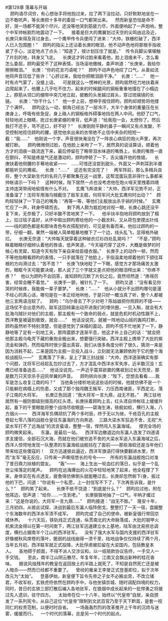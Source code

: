 #第128章 落幕与开端<br />    顾昀语尽词穷，有心想张手将他抱过来，拉了两下没拉动，只好默默地坐在一边不敢吭声，等长庚把十多年的委屈一口气都哭出来。    然而新皇恐怕是命不好，哭一场都不能哭个尽兴，还没等他哭到筋疲力尽，外面便响起了一声炮响，整个中军帅帐剧烈地震动了一下。    接着是巨大的鹰翼划过天空的尖鸣由远及近，长庚只来得及背过身去，一个鹰甲传令兵便闯了进来：“大帅，铁栅栏破了，西洋人已入包围圈！”    顾昀的指尖上还沾着长庚的眼泪，他不动声色地将那根手指收紧了手心，淡定地点了点头：“知道了，按计划压住了就是。”    传令兵脚尖堪堪触了片刻的地，转身又飞走。    长庚这才转过脸来看着他，脸上泪痕未干，怎么看怎么委屈，顾昀最受不了这种表情，当场滚地缴械，柔声哄道：“长庚来，我给你擦擦眼泪。”    长庚：“你的花言巧语呢？”    顾昀不动声色地叹了口气，从善如流地将声音压低了些许：“心肝过来，我给你把眼泪舔干净。”    长庚：“……”    他一时有点气蒙了，没接上话。    可是就这么一愣神的光景，顾昀居然吃力地扶着床边爬起来了，他腰上几乎吃不住力，起来的时候腿间的钢板重重地撞在了小榻边上，脖筋从领口的绷带中突兀地立起，披散的头发越过肩头，穿过琉璃镜的长链。    长庚：“你干什么！”    他一步上前，想伸手按住顾昀，顾昀却顺势将他搂了个满怀。    顾昀这么一动，额角已经出了一层冷汗，大半个身体的重量压在长庚身上，呼吸有些急促，身上硌人的钢板格外碍事地挡在两人中间。他舒了口气，轻轻地闭上眼睛，抚过长庚紧绷的脊背，低声道：“给我抱一会，太想你了。然后我打不还手，骂不还口，好不好？”    长庚刚刚平静的鼻子一瞬间又有点发酸，不受控制地揽住顾昀的腰，感觉他余出来的衣带绝不止信中夹杂的短短一截：“我……”    他刚说一个字，声音很快淹没在了一阵丧心病狂的炮火声里，再次被打断。    顾昀微微侧过脸，在他脸上亲吻了一下，居然真的说话算话，顺着他方才的泪痕一路流连下来，最后停留在了略带泪水味道的嘴唇上，长庚的嘴唇一直在颤抖，不知是疼是气还是激动的，顾昀停顿了一下，舌尖撬开他的唇缝。    长庚扶着他侧腰的手蓦地收紧——    ……可惜还没尝到甜头，外面又一声刺耳到半聋都能听见的鹰唳。    长庚：“……”    这还有完没完了！    两军阵前，那么多精兵良将，整个大梁新生代的名将几乎都聚集在这一战里，这帮混蛋玩意非得什么事都来帅帐请示一下吗？    这种时候，陛下居然一点也没考虑他在炮火喧天里拽着四境主帅连哭带闹地偷情有什么不对。    玄鹰飞奔进来：“大帅，西洋军见势不对，正准备溜了！沈将军用海乌贼截住了敌军主舰，何将军问大批玄鹰何时出动？”    顾昀轻轻抹了一下自己的嘴角：“再等一等，等他们主舰放出杀手锏的时候。”    玄鹰忙应了一声，转身呼啸而去。    剩下两人颇为尴尬地对视一眼，长庚心跳还没平复下来，无奈极了，只好半酸不苦地笑了一下。    他半扶半抱地将顾昀放到了榻上，拉过毯子盖好，从怀中取出顾昀寄给他的一小截衣料，又从荷包里摸出针线——线的颜色都是和那块青色布衣搭配好的，可见是有备而来。他拉过顾昀的一带，仔细一翻，果然一端被人简单粗暴地撤下了一个边，线头乱飞，显得格外破烂。    长庚无奈道：“大帅每天就穿着这种破衣烂衫四处乱晃吗？”    “不是，”顾昀眯着眼睛仔细辨认着他的唇语，低声笑道，“今天碰巧穿了这件，大概是做梦的时候心有灵犀，知道今天有陛下亲自来给臣缝衣服。”    长庚手上的动作一顿，然而不等他抬眼看顾昀的表情，一只手就落在了他脸上，手指温柔地顺着他的下颌往耳根的方向滑过去：“苦不苦？”    长庚飞快地眨了一下眼，感觉方才那场痛苦太激烈，眼眶今天可能要决堤，那人说了三个字就又差点把他的眼泪榨出来：“你疼不疼？”    他以为顾昀不会回答，谁知顾昀沉默了片刻之后，竟然坦然道：“疼得厉害，经常会睡不着觉。”    长庚手一颤，被针扎了一下。    顾昀又道：“没有看见你哭的时候疼，我能做一辈子噩梦。”    长庚：“……”    他从小就分不出顾昀哪句是漫不经心的真心话，哪句是在一本正经地哄他，于是只好一概当真了听，整个人都被他三言两语泡软了。    顾昀：“乌尔骨去了不少对吧？陈姑娘把你照顾的不错——这场仗不会出意外的，敌军这回倾巢出动开进我们的埋伏圈，一旦入斛，就会有大批海乌贼针对他们的主舰，那主舰有一个致命的弱点，就是危机时机动性跟不上，西洋教皇被逼到极致，就会……”    他话没说完，就被一阵地动山摇的轰鸣打断，顾昀虽然听不特别清楚，但是感觉到了床榻的震动，顾昀不慌不忙地笑了一下，静静地等了足有一刻地工夫，那阵震颤才逐渐平息，他这才补上自己的话：“就会把他那主舰乌龟壳下藏的重炮全搬出来，想要强行突破。西洋主舰上携带了大批的紫流金和弹药，然而临阵时很少露出真容，我们从很多角度分析了很久，猜测一来是因为消耗不起，二来是因为主舰一旦投入战斗，立刻就无法兼顾依附于它的整个海蛟战舰队——”    玄鹰落了下来，呈上了第三封战报：“大帅，西洋逐渐确实有那个问题，沈将军已经趁乱包抄过去了，方才混乱中西洋水军失序，近半数沉没！玄鹰已经准备追击……”    他话没说完，一声近乎震耳欲聋的鹰唳划过长天而至，那是数万只天空杀手迎风举翼的声音。    顾昀转向长庚：“陛下，您想去看看……我军是怎么收复江南的吗？”    当他条分缕析地说这些话的时候，他就仿佛不是一个只能躺在病榻上的伤患，又成了那个独闯魏王叛军、力压西南诸匪，平西定北、落子江南的大将军。    长庚正色回道：“我大将军一言九鼎，战无不胜。”    两江驻地居然有一艘防御级别很高的红头鸢，长庚扶着顾昀上去，红头鸢自帅帐往上缓缓升起，垂下的千里眼能将整个战场尽收眼底——碧海生涛，铁舰如蛟，横行入海，八方烟火——    西洋海军负隅顽抗了两个多时辰，终于无以为继，千疮百孔的主舰卷起七零八落的战舰仓皇往东瀛海的方向奔逃.    三路大梁水军狂追不舍，无视“大梁水军打不了远海战”的流言蜚语，整整一宿，悍然闯入东瀛海域。    撑完全场的顾昀微笑起来。    东瀛，是最后一站。    西洋军边撤退边向东瀛人连发了四道请求支援信，全部石沉大海，而就在他们被穷追不舍的大梁水军追入东瀛海域之后，西洋人惊愕地发现一队整肃的东瀛海蛟战舰挡在了面前——那些海蛟还是当年他们带来给这些倭寇的！    双方迅速彼此逼近，西洋军旗语打得快要翻进水里，然而“友军”毫无反应，只传来一声嘶哑悠长的号令——    所有的东瀛战舰炮口对准了昔日鼎力扶植的盟友。    “轰”——    海上生出一轮血红的落日，似乎是一个乱世尘埃落定的尾声。    顾昀在远海爆出的火花中轻轻地笑了起来，他全程撑了下来，身体实在有点透支，疲惫得仿佛倒头就能睡过去，长庚却忽然俯下/身，扳过他的下巴，问道：“你说有一个私愿，上一封信写不下了，下次再告诉我，是什么？”    顾昀笑了起来。    长庚不依不饶道：“到底是什么？”    顾昀拉过他，附在他耳边，低声道：“给你……一生到老。”    长庚狠狠地抽了一口气，半晌才缓过来：“这是你说的，大将军一言九鼎……”    顾昀接道：“战无不胜。”    隆安十年，三月初四，从彼此试探、决战到最后东瀛人临阵倒戈，整整打了一天一宿，盘踞整个东海数年的西洋水军溃不成军。    顾昀完成了自己的使命，被新皇强行带回京城休养。    十六天后，铁轨线正式连通，纵贯南北的大命脉落成，大批的钢甲火机紫流金得以在第一时间南下，两江驻军迅速建立水上基地，陆军由沈易担总调度，横扫占据南半个江山的西洋驻军。    没有了强大水军与国内支援的西洋驻军好像被秋风席卷的落叶，脆弱的战线崩得一溃千里，陆地战争仅仅持续了两个月，当年五月初，西洋联军就正式投降，大批俘虏被扣留在大梁国内，包括教皇本人。    圣地碍于颜面，不得不派人交涉议和，以一纸赔款协议告终，一手交人一手交钱。    至此，南半江山阴云散尽，年复年年，江南又会飘出新种的桂花香味。    据说风烛残年的教皇在返回故土的半路上就死了，不知是自然死亡还是被人暗杀——然而已经都不重要了。    曾经的雁亲王李旻正式登基即位，拟于次年改元为“太始”。    登基伊始，新皇便下旨令先帝之子女不必搬出宫，不改立储君，不收军权，玄铁虎符依然在顾昀手中，与他坐镇京城、随时调配四境的权力，同时，昔日的玄铁三部打散后编入各地驻军，在狼烟中成长起来的一批悍勇之将接过先人遗训，驻守四方。    太始帝在位一十八年，始终以“代皇帝”自居，亲自颁发了一系列宪令，从自己这位“代皇帝”限制到文武百官乃至于天下黔首，是套一视同仁的权责范制，以便时时自省。    一场轰轰烈烈的改革推开上千年的沉疴与迷雾，缓缓而行。    一个时代的落幕，总是另一个时代的起点。